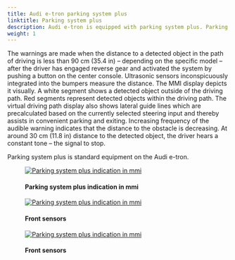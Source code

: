 ```yaml
---
title: Audi e-tron parking system plus
linktitle: Parking system plus
description: Audi e-tron is equipped with parking system plus. Parking system plus informs the driver, visually and audibly, about obstacles in front of and behind the vehicle.
weight: 1
---
```

<!-- markdownlint-disable MD033 -->

 The warnings are made when the distance to a detected object in the path of driving is less than 90 cm (35.4 in) – depending on the specific model – after the driver has engaged reverse gear and activated the system by pushing a button on the center console. Ultrasonic sensors inconspicuously integrated into the bumpers measure the distance. The MMI display depicts it visually. A white segment shows a detected object outside of the driving path. Red segments represent detected objects within the driving path. The virtual driving path display also shows lateral guide lines which are precalculated based on the currently selected steering input and thereby assists in convenient parking and exiting. Increasing frequency of the audible warning indicates that the distance to the obstacle is decreasing. At around 30 cm (11.8 in) distance to the detected object, the driver hears a constant tone – the signal to stop.

 Parking system plus is standard equipment on the Audi e-tron.

<figure>
    <a href="https://media.electrichasgoneaudi.net/multimedia/models/e-tron/technology/drivingassistance/parkingsystemplus/parkingsystemplus.jpg">
        <img src="https://media.electrichasgoneaudi.net/multimedia/models/e-tron/technology/drivingassistance/parkingsystemplus/parkingsystempluss.jpg"
        alt="Parking system plus indication in mmi" title="Parking system plus indication in mmi">
    </a>
    <figcaption><h4>Parking system plus indication in mmi</h4></figcaption>
</figure>

<figure>
    <a href="https://media.electrichasgoneaudi.net/multimedia/models/e-tron/technology/drivingassistance/parkingsystemplus/frontsensors.jpg">
        <img src="https://media.electrichasgoneaudi.net/multimedia/models/e-tron/technology/drivingassistance/parkingsystemplus/frontsensorss.jpg"
        alt="Parking system plus indication in mmi" title="Parking system plus indication in mmi">
    </a>
    <figcaption><h4>Front sensors</h4></figcaption>
</figure>

<figure>
    <a href="https://media.electrichasgoneaudi.net/multimedia/models/e-tron/technology/drivingassistance/parkingsystemplus/rearsensors.jpg">
        <img src="https://media.electrichasgoneaudi.net/multimedia/models/e-tron/technology/drivingassistance/parkingsystemplus/rearsensorss.jpg"
        alt="Parking system plus indication in mmi" title="Parking system plus indication in mmi">
    </a>
    <figcaption><h4>Front sensors</h4></figcaption>
</figure>
